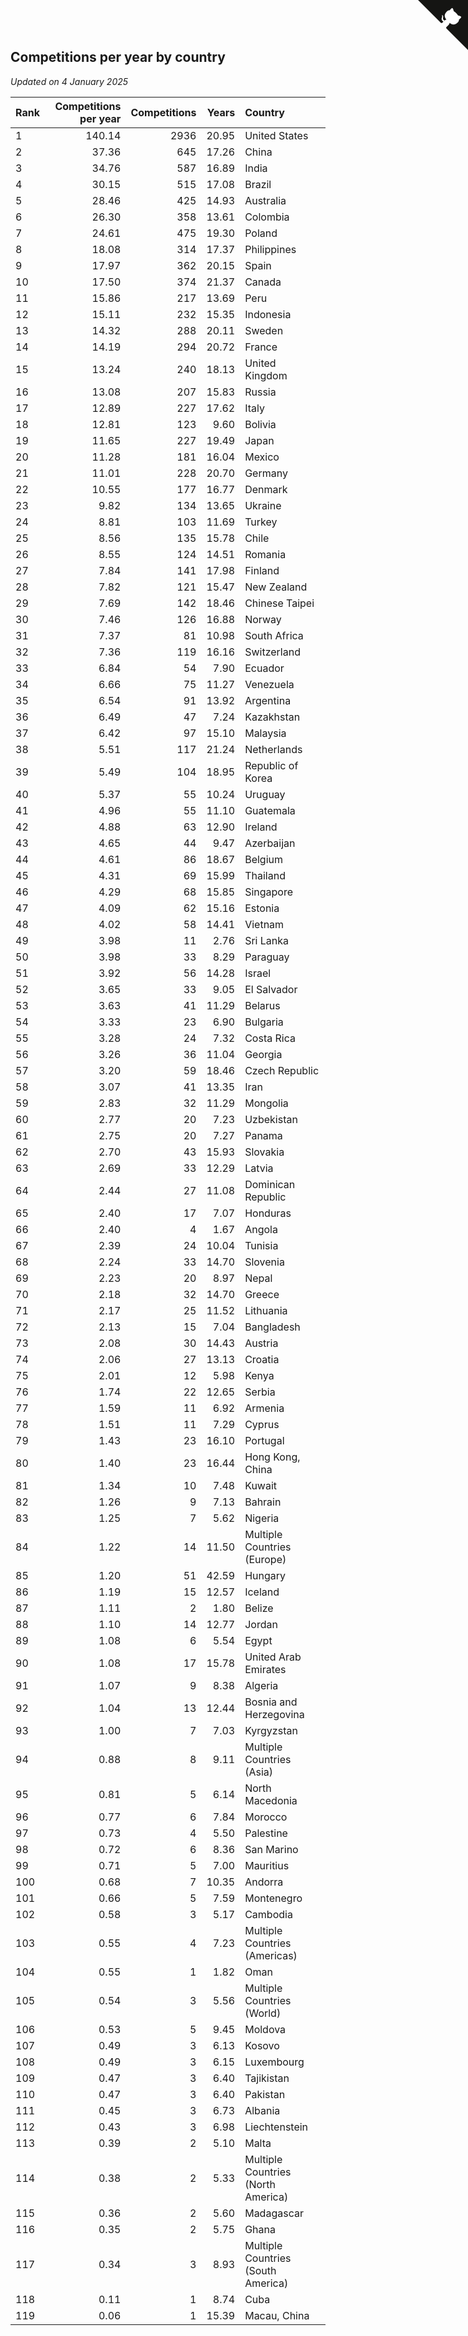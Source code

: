 ## Competitions per year by country

*Updated on  4 January 2025*

| Rank | Competitions per year | Competitions | Years | Country |
| :--- | ---: | ---: | ---: | :--- |
| 1 | 140.14 | 2936 | 20.95 | United States |
| 2 | 37.36 | 645 | 17.26 | China |
| 3 | 34.76 | 587 | 16.89 | India |
| 4 | 30.15 | 515 | 17.08 | Brazil |
| 5 | 28.46 | 425 | 14.93 | Australia |
| 6 | 26.30 | 358 | 13.61 | Colombia |
| 7 | 24.61 | 475 | 19.30 | Poland |
| 8 | 18.08 | 314 | 17.37 | Philippines |
| 9 | 17.97 | 362 | 20.15 | Spain |
| 10 | 17.50 | 374 | 21.37 | Canada |
| 11 | 15.86 | 217 | 13.69 | Peru |
| 12 | 15.11 | 232 | 15.35 | Indonesia |
| 13 | 14.32 | 288 | 20.11 | Sweden |
| 14 | 14.19 | 294 | 20.72 | France |
| 15 | 13.24 | 240 | 18.13 | United Kingdom |
| 16 | 13.08 | 207 | 15.83 | Russia |
| 17 | 12.89 | 227 | 17.62 | Italy |
| 18 | 12.81 | 123 | 9.60 | Bolivia |
| 19 | 11.65 | 227 | 19.49 | Japan |
| 20 | 11.28 | 181 | 16.04 | Mexico |
| 21 | 11.01 | 228 | 20.70 | Germany |
| 22 | 10.55 | 177 | 16.77 | Denmark |
| 23 | 9.82 | 134 | 13.65 | Ukraine |
| 24 | 8.81 | 103 | 11.69 | Turkey |
| 25 | 8.56 | 135 | 15.78 | Chile |
| 26 | 8.55 | 124 | 14.51 | Romania |
| 27 | 7.84 | 141 | 17.98 | Finland |
| 28 | 7.82 | 121 | 15.47 | New Zealand |
| 29 | 7.69 | 142 | 18.46 | Chinese Taipei |
| 30 | 7.46 | 126 | 16.88 | Norway |
| 31 | 7.37 | 81 | 10.98 | South Africa |
| 32 | 7.36 | 119 | 16.16 | Switzerland |
| 33 | 6.84 | 54 | 7.90 | Ecuador |
| 34 | 6.66 | 75 | 11.27 | Venezuela |
| 35 | 6.54 | 91 | 13.92 | Argentina |
| 36 | 6.49 | 47 | 7.24 | Kazakhstan |
| 37 | 6.42 | 97 | 15.10 | Malaysia |
| 38 | 5.51 | 117 | 21.24 | Netherlands |
| 39 | 5.49 | 104 | 18.95 | Republic of Korea |
| 40 | 5.37 | 55 | 10.24 | Uruguay |
| 41 | 4.96 | 55 | 11.10 | Guatemala |
| 42 | 4.88 | 63 | 12.90 | Ireland |
| 43 | 4.65 | 44 | 9.47 | Azerbaijan |
| 44 | 4.61 | 86 | 18.67 | Belgium |
| 45 | 4.31 | 69 | 15.99 | Thailand |
| 46 | 4.29 | 68 | 15.85 | Singapore |
| 47 | 4.09 | 62 | 15.16 | Estonia |
| 48 | 4.02 | 58 | 14.41 | Vietnam |
| 49 | 3.98 | 11 | 2.76 | Sri Lanka |
| 50 | 3.98 | 33 | 8.29 | Paraguay |
| 51 | 3.92 | 56 | 14.28 | Israel |
| 52 | 3.65 | 33 | 9.05 | El Salvador |
| 53 | 3.63 | 41 | 11.29 | Belarus |
| 54 | 3.33 | 23 | 6.90 | Bulgaria |
| 55 | 3.28 | 24 | 7.32 | Costa Rica |
| 56 | 3.26 | 36 | 11.04 | Georgia |
| 57 | 3.20 | 59 | 18.46 | Czech Republic |
| 58 | 3.07 | 41 | 13.35 | Iran |
| 59 | 2.83 | 32 | 11.29 | Mongolia |
| 60 | 2.77 | 20 | 7.23 | Uzbekistan |
| 61 | 2.75 | 20 | 7.27 | Panama |
| 62 | 2.70 | 43 | 15.93 | Slovakia |
| 63 | 2.69 | 33 | 12.29 | Latvia |
| 64 | 2.44 | 27 | 11.08 | Dominican Republic |
| 65 | 2.40 | 17 | 7.07 | Honduras |
| 66 | 2.40 | 4 | 1.67 | Angola |
| 67 | 2.39 | 24 | 10.04 | Tunisia |
| 68 | 2.24 | 33 | 14.70 | Slovenia |
| 69 | 2.23 | 20 | 8.97 | Nepal |
| 70 | 2.18 | 32 | 14.70 | Greece |
| 71 | 2.17 | 25 | 11.52 | Lithuania |
| 72 | 2.13 | 15 | 7.04 | Bangladesh |
| 73 | 2.08 | 30 | 14.43 | Austria |
| 74 | 2.06 | 27 | 13.13 | Croatia |
| 75 | 2.01 | 12 | 5.98 | Kenya |
| 76 | 1.74 | 22 | 12.65 | Serbia |
| 77 | 1.59 | 11 | 6.92 | Armenia |
| 78 | 1.51 | 11 | 7.29 | Cyprus |
| 79 | 1.43 | 23 | 16.10 | Portugal |
| 80 | 1.40 | 23 | 16.44 | Hong Kong, China |
| 81 | 1.34 | 10 | 7.48 | Kuwait |
| 82 | 1.26 | 9 | 7.13 | Bahrain |
| 83 | 1.25 | 7 | 5.62 | Nigeria |
| 84 | 1.22 | 14 | 11.50 | Multiple Countries (Europe) |
| 85 | 1.20 | 51 | 42.59 | Hungary |
| 86 | 1.19 | 15 | 12.57 | Iceland |
| 87 | 1.11 | 2 | 1.80 | Belize |
| 88 | 1.10 | 14 | 12.77 | Jordan |
| 89 | 1.08 | 6 | 5.54 | Egypt |
| 90 | 1.08 | 17 | 15.78 | United Arab Emirates |
| 91 | 1.07 | 9 | 8.38 | Algeria |
| 92 | 1.04 | 13 | 12.44 | Bosnia and Herzegovina |
| 93 | 1.00 | 7 | 7.03 | Kyrgyzstan |
| 94 | 0.88 | 8 | 9.11 | Multiple Countries (Asia) |
| 95 | 0.81 | 5 | 6.14 | North Macedonia |
| 96 | 0.77 | 6 | 7.84 | Morocco |
| 97 | 0.73 | 4 | 5.50 | Palestine |
| 98 | 0.72 | 6 | 8.36 | San Marino |
| 99 | 0.71 | 5 | 7.00 | Mauritius |
| 100 | 0.68 | 7 | 10.35 | Andorra |
| 101 | 0.66 | 5 | 7.59 | Montenegro |
| 102 | 0.58 | 3 | 5.17 | Cambodia |
| 103 | 0.55 | 4 | 7.23 | Multiple Countries (Americas) |
| 104 | 0.55 | 1 | 1.82 | Oman |
| 105 | 0.54 | 3 | 5.56 | Multiple Countries (World) |
| 106 | 0.53 | 5 | 9.45 | Moldova |
| 107 | 0.49 | 3 | 6.13 | Kosovo |
| 108 | 0.49 | 3 | 6.15 | Luxembourg |
| 109 | 0.47 | 3 | 6.40 | Tajikistan |
| 110 | 0.47 | 3 | 6.40 | Pakistan |
| 111 | 0.45 | 3 | 6.73 | Albania |
| 112 | 0.43 | 3 | 6.98 | Liechtenstein |
| 113 | 0.39 | 2 | 5.10 | Malta |
| 114 | 0.38 | 2 | 5.33 | Multiple Countries (North America) |
| 115 | 0.36 | 2 | 5.60 | Madagascar |
| 116 | 0.35 | 2 | 5.75 | Ghana |
| 117 | 0.34 | 3 | 8.93 | Multiple Countries (South America) |
| 118 | 0.11 | 1 | 8.74 | Cuba |
| 119 | 0.06 | 1 | 15.39 | Macau, China |


<a href="https://github.com/JustinTimeCuber/wca_statistics" class="github-corner" aria-label="View source on Github"><svg width="80" height="80" viewBox="0 0 250 250" style="fill:#151513; color:#fff; position: absolute; top: 0; border: 0; right: 0;" aria-hidden="true"><path d="M0,0 L115,115 L130,115 L142,142 L250,250 L250,0 Z"></path><path d="M128.3,109.0 C113.8,99.7 119.0,89.6 119.0,89.6 C122.0,82.7 120.5,78.6 120.5,78.6 C119.2,72.0 123.4,76.3 123.4,76.3 C127.3,80.9 125.5,87.3 125.5,87.3 C122.9,97.6 130.6,101.9 134.4,103.2" fill="currentColor" style="transform-origin: 130px 106px;" class="octo-arm"></path><path d="M115.0,115.0 C114.9,115.1 118.7,116.5 119.8,115.4 L133.7,101.6 C136.9,99.2 139.9,98.4 142.2,98.6 C133.8,88.0 127.5,74.4 143.8,58.0 C148.5,53.4 154.0,51.2 159.7,51.0 C160.3,49.4 163.2,43.6 171.4,40.1 C171.4,40.1 176.1,42.5 178.8,56.2 C183.1,58.6 187.2,61.8 190.9,65.4 C194.5,69.0 197.7,73.2 200.1,77.6 C213.8,80.2 216.3,84.9 216.3,84.9 C212.7,93.1 206.9,96.0 205.4,96.6 C205.1,102.4 203.0,107.8 198.3,112.5 C181.9,128.9 168.3,122.5 157.7,114.1 C157.9,116.9 156.7,120.9 152.7,124.9 L141.0,136.5 C139.8,137.7 141.6,141.9 141.8,141.8 Z" fill="currentColor" class="octo-body"></path></svg></a><style>.github-corner:hover .octo-arm{animation:octocat-wave 560ms ease-in-out}@keyframes octocat-wave{0%,100%{transform:rotate(0)}20%,60%{transform:rotate(-25deg)}40%,80%{transform:rotate(10deg)}}@media (max-width:500px){.github-corner:hover .octo-arm{animation:none}.github-corner .octo-arm{animation:octocat-wave 560ms ease-in-out}}</style>

